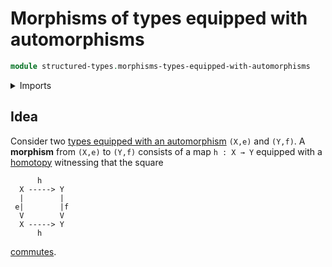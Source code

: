 # Morphisms of types equipped with automorphisms

```agda
module structured-types.morphisms-types-equipped-with-automorphisms
```

<details><summary>Imports</summary>

```agda

```

</details>

## Idea

Consider two
[types equipped with an automorphism](structured-types.types-equipped-with-automorphisms.md)
`(X,e)` and `(Y,f)`. A **morphism** from `(X,e)` to `(Y,f)` consists of a map
`h : X → Y` equipped with a [homotopy](foundation-core.homotopies.md) witnessing
that the square

```text
      h
  X -----> Y
  |        |
 e|        |f
  V        V
  X -----> Y
      h
```

[commutes](foundation.commuting-squares-of-maps.md).

